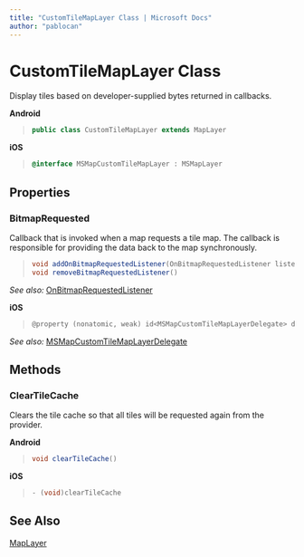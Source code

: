 ```yaml
---
title: "CustomTileMapLayer Class | Microsoft Docs"
author: "pablocan"
---
```


# CustomTileMapLayer Class

Display tiles based on developer-supplied bytes returned in callbacks.

**Android** 

>```java
> public class CustomTileMapLayer extends MapLayer
>```

**iOS**

>```objectivec
> @interface MSMapCustomTileMapLayer : MSMapLayer
>```

## Properties

### BitmapRequested

Callback that is invoked when a map requests a tile map. The callback is responsible for providing the data back to the map synchronously.

>```java 
> void addOnBitmapRequestedListener(OnBitmapRequestedListener listener)
> void removeBitmapRequestedListener()
>```

_See also:_
[OnBitmapRequestedListener](Android/OnBitmapRequestedListener-interface.md)

**iOS**

>```objectivec
> @property (nonatomic, weak) id<MSMapCustomTileMapLayerDelegate> delegate
>```

_See also:_
[MSMapCustomTileMapLayerDelegate](iOS/MSMapCustomTileMapLayerDelegate-protocol.md)

## Methods

### ClearTileCache

Clears the tile cache so that all tiles will be requested again from the provider.

**Android**

>```java
> void clearTileCache()
>```

**iOS**

>```objectivec
>- (void)clearTileCache
>```

## See Also

[MapLayer](MapLayer-class.md)